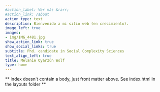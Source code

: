 ```yaml
---
#action_label: Ver más &rarr;
#action_link: /about
action_type: text
description: Bienvenido a mi sitio web (en crecimiento).
image_left: true
images:
- img/IMG_4481.jpg
show_action_link: true
show_social_links: true
subtitle: Phd. candidate in Social Complexity Sciences
text_align_left: true
title: Melanie Oyarzún Wolf
type: home
---
```


** index doesn't contain a body, just front matter above.
See index.html in the layouts folder **
